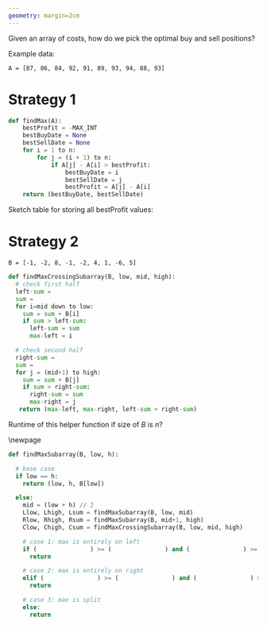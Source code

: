 ```yaml
---
geometry: margin=2cm
---
```

Given an array of costs, how do we pick the optimal buy and sell positions?

Example data:

```
A = [87, 86, 84, 92, 91, 89, 93, 94, 88, 93]
```


# Strategy 1

```python
def findMax(A):
    bestProfit = -MAX_INT
    bestBuyDate = None
    bestSellDate = None
    for i = 1 to n:
        for j = (i + 1) to n:
            if A[j] - A[i] > bestProfit:
                bestBuyDate = i
                bestSellDate = j
                bestProfit = A[j] - A[i]
    return (bestBuyDate, bestSellDate)
```

Sketch table for storing all bestProfit values:




# Strategy 2

```
B = [-1, -2, 8, -1, -2, 4, 1, -6, 5]
```

```python
def findMaxCrossingSubarray(B, low, mid, high):
  # check first half
  left-sum =
  sum =
  for i=mid down to low:
    sum = sum + B[i]
    if sum > left-sum:
      left-sum = sum
      max-left = i

  # check second half
  right-sum =
  sum =
  for j = (mid+1) to high:
    sum = sum + B[j]
    if sum > right-sum:
      right-sum = sum
      max-right = j
   return (max-left, max-right, left-sum + right-sum)
```

Runtime of this helper function if size of $B$ is $n$?

\newpage


```python
def findMaxSubarray(B, low, h):

  # base case
  if low == h:
    return (low, h, B[low])

  else:
    mid = (low + h) // 2
    Llow, Lhigh, Lsum = findMaxSubarray(B, low, mid)
    Rlow, Rhigh, Rsum = findMaxSubarray(B, mid+1, high)
    Clow, Chigh, Csum = findMaxCrossingSubarray(B, low, mid, high)

    # case 1: max is entirely on left
    if (               ) >= (               ) and (               ) >= (               ):
      return

    # case 2: max is entirely on right
    elif (               ) >= (               ) and (               ) >= (               ):
      return

    # case 3: max is split
    else:
      return

```

